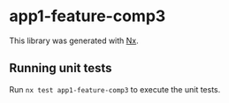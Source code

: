# app1-feature-comp3

This library was generated with [Nx](https://nx.dev).

## Running unit tests

Run `nx test app1-feature-comp3` to execute the unit tests.
